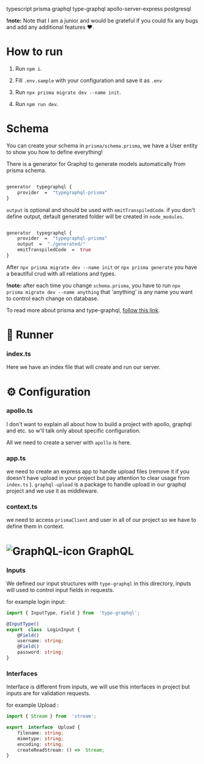 typescript prisma graphql type-graphql apollo-server-express postgresql

**!note:** Note that I am a junior and would be grateful if you could fix any bugs and add any additional features ❤️.

# How to run

  

1. Run `npm i`.

2. Fill `.env.sample` with your configuration and save it as `.env`

3. Run `npx prisma migrate dev --name init`.

4. Run `npm run dev`.

  

# Schema

You can create your schema in `prisma/schema.prisma`, we have a User entity to show you how to define everything!

There is a generator for Graphql to generate models automatically from prisma schema.

``` graphql

generator  typegraphql {
	provider  =  "typegraphql-prisma"
}

```

`output` is optional and should be used with `emitTranspiledCode`. if you don't define output, default generated folder will be created in `node_modules`.

``` graphql

generator  typegraphql {
	provider  =  "typegraphql-prisma"
	output  =  "./generated/"
	emitTranspiledCode  =  true
}

```

  

After `npx prisma migrate dev --name init` or `npx prisma generate` you have a beautiful crud with all relations and types.

  

**!note:** after each time you change `schema.prisma`, you have to run `npx prisma migrate dev --name anything` that 'anything' is any name you want to control each change on database.

  

To read more about prisma and type-graphql, [follow this link](https://prisma.typegraphql.com/docs/basics/configuration/).

# 🚀 Runner 
### index.ts
Here we have an index file that will create and run our server.

# ⚙️ Configuration 
### apollo.ts
I don't want to explain all about how to build a project with apollo, graphql and etc. so w'll talk only about specific configuration.

All we need to create a server with `apollo` is here.

### app.ts
we need to create an express app to handle upload files (remove it if you doesn't have upload in your project but pay attention to clear usage from `index.ts` ).
`graphql-upload` is a package to handle upload in our graphql project and we use it as middleware.

### context.ts
we need to access `prismaClient` and user in all of our project so we have to define them in context.

# ![GraphQL-icon](https://s4.uupload.ir/files/graphql_u69v.png) GraphQL
### Inputs
We defined our input structures with `type-graphql` in this directory, inputs will used to control input fields in requests.

for example login input:
``` typescript
import { InputType, Field } from  'type-graphql';

@InputType()
export  class  LoginInput {
	@Field()
	username: string;
	@Field()
	password: string;
}
```
### Interfaces
Interface is different from inputs, we will use this interfaces in project but inputs are for validation requests.

for example Upload :
``` typescript
import { Stream } from  'stream';

export  interface  Upload {
	filename: string;
	mimetype: string;
	encoding: string;
	createReadStream: () =>  Stream;
}
```